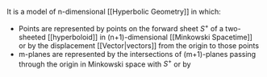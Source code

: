 It is a model of n-dimensional [[Hyperbolic Geometry]] in which:

- Points are represented by points on the forward sheet $S^+$ of a two-sheeted [[hyperboloid]] in (n+1)-dimensional [[Minkowski Spacetime]] or by the displacement [[Vector|vectors]] from the origin to those points
- m-planes are represented by the intersections of (m+1)-planes passing through the origin in Minkowski space with $S^+$ or by 